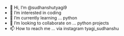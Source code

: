 - 👋 Hi, I’m @sudhanshutyagi9
- 👀 I’m interested in coding
- 🌱 I’m currently learning ... python
- 💞️ I’m looking to collaborate on ... python projects
- 📫 How to reach me ... via instagram tyagi_sudhanshu

<!---
sudhanshutyagi9/sudhanshutyagi9 is a ✨ special ✨ repository because its `README.md` (this file) appears on your GitHub profile.
You can click the Preview link to take a look at your changes.
--->
